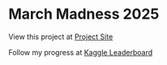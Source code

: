 # March Madness 2025  

View this project at [Project Site](https://alexmangiafico.github.io/march_madness_2025/)

Follow my progress at [Kaggle Leaderboard](https://www.kaggle.com/competitions/march-machine-learning-mania-2025/leaderboard#)

